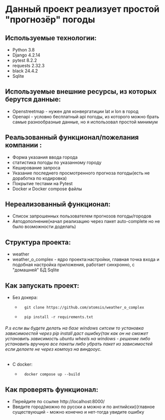 # Данный проект реализует простой "прогнозёр" погоды
## Используемые технологии:
- Python 3.8
- Django 4.2.14
- pytest 8.2.2
- requests 2.32.3
- black 24.4.2
- Sqlite
## Используемые внешние ресурсы, из которых берутся данные:
- Openstreetmap - нужен для конвергатиции lat и lon в город
- Openapi - условно бесплатный api погоды, из которого можно брать самые разнообразные данные, но я использовал простой минимум

## Реальзованный функционал/пожелания компании :
- Форма указания ввода города
- статистика погоды по указанному городу
- Кеширование запроса
- Указание последнего просмотренного прогноза погоды(есть не доработка по кодировка)
- Покрытие тестами на Pytest
- Docker и Docker compose файлы
## Нереализованный функционал:
- Список запрошенных пользователем прогнозов погоды/городов
- Автодополнение(начал реализацию через пакет auto-complete но не было возможности доделать) 
## Структура проекта:
- weather 
- weather_o_complex - ядро проекта:настройки, главная точка входа и подобная настройка приложения, работает синхронно, с "домашней" БД Sqlite
## Как запускать проект:
- Без докера:
  - ```
      git clone https://github.com/atomsis/weather_o_complex
    ```
  - ```
      pip install -r requirements.txt
    ```
###### P.s если вы будете делать на базе windows ситсем то установка зависимоестей через pip install даст ошибку(так как он не сможет установить зависимость ubuntu wheels на windows - решение либо установить вручную все пакеты либо убрать пакет из зависимостей если делаете не через компоуз на виндооус.
- С docker:
  - ```
      docker compose up --build
    ```
## Как проверять функционал:
- Перейдите по ссылке http://localhost:8000/
- Введите город(можно по русски а можно и по английски)(главное существующий - можно конечно и нет-тогда увидите ошибку

